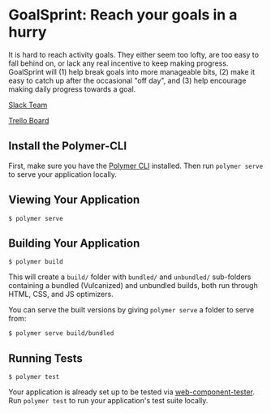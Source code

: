 # GoalSprint: Reach your goals in a hurry

It is hard to reach activity goals.  They either seem too lofty, are too easy to fall behind on, or lack any real incentive to keep making progress.  GoalSprint will (1) help break goals into more manageable bits, (2) make it easy to catch up after the occasional "off day", and (3) help encourage making daily progress towards a goal.

[Slack Team](https://goalsprint.slack.com)

[Trello Board](https://trello.com/b/qVS44nYE)

## Install the Polymer-CLI

First, make sure you have the [Polymer CLI](https://www.npmjs.com/package/polymer-cli) installed. Then run `polymer serve` to serve your application locally.

## Viewing Your Application

```
$ polymer serve
```

## Building Your Application

```
$ polymer build
```

This will create a `build/` folder with `bundled/` and `unbundled/` sub-folders
containing a bundled (Vulcanized) and unbundled builds, both run through HTML,
CSS, and JS optimizers.

You can serve the built versions by giving `polymer serve` a folder to serve
from:

```
$ polymer serve build/bundled
```

## Running Tests

```
$ polymer test
```

Your application is already set up to be tested via [web-component-tester](https://github.com/Polymer/web-component-tester). Run `polymer test` to run your application's test suite locally.
